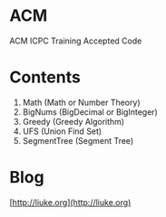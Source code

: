 ACM
===

ACM ICPC Training Accepted Code

Contents
===
1. Math (Math or Number Theory)
2. BigNums (BigDecimal or BigInteger)
3. Greedy (Greedy Algorithm)
4. UFS (Union Find Set)
5. SegmentTree (Segment Tree)

Blog
===
[http://liuke.org](http://liuke.org)
